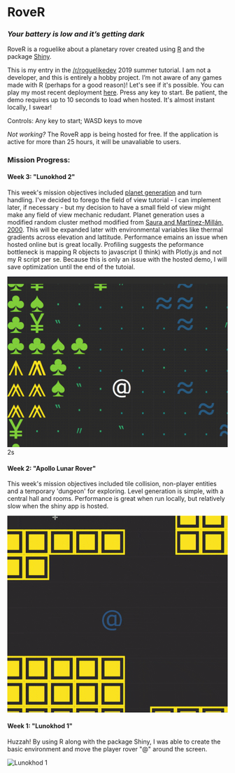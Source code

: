 # RoveR

### <i> Your battery is low and it’s getting dark </i>

RoveR is a roguelike about a planetary rover created using [R](https://en.wikipedia.org/wiki/R_(programming_language)) and the package [Shiny](https://shiny.rstudio.com/). 

This is my entry in the [/r/roguelikedev](https://www.reddit.com/r/roguelikedev/) 2019 summer tutorial. I am not a developer, and this is entirely a hobby project. I’m not aware of any games made with R (perhaps for a good reason)! Let's see if it's possible. You can play my most recent deployment [here](https://foxfields.shinyapps.io/rover/). Press any key to start. Be patient, the demo requires up to 10 seconds to load when hosted. It's almost instant locally, I swear!

Controls: Any key to start; WASD keys to move

<i> Not working?</i> The RoveR app is being hosted for free. If the application is active for more than 25 hours, it will be unavaliable to users. 

### Mission Progress: 

#### Week 3: "Lunokhod 2"

This week's mission objectives included [planet generation](preview/lunokohd_2_map.png) and turn handling. I've decided to forego the field of view tutorial - I can implement later, if necessary - but my decision to have a small field of view might make any field of view mechanic redudant. Planet generation uses a modified random cluster method modified from [Saura and Martínez-Millán, 2000](https://link.springer.com/article/10.1023/A:1008107902848). This will be expanded later with environmental variables like thermal gradients across elevation and lattitude. Performance emains an issue when hosted online but is great locally. Profiling suggests the peformance bottleneck is mapping R objects to javascript (I think) with Plotly.js and not my R script per se. Because this is only an issue with the hosted demo, I will save optimization until the end of the tutoial.

![Lunokhod_2](/preview/lunokhod_2.gif)
2s
#### Week 2: "Apollo Lunar Rover"

This week's mission objectives included tile collision, non-player entities and a temporary 'dungeon' for exploring. Level generation is simple, with a central hall and rooms. Performance is great when run locally, but relatively slow when the shiny app is hosted.

![Apollo Lunear Rover](/preview/apollo_lunar_rover.gif)

#### Week 1: "Lunokhod 1"

Huzzah! By using R along with the package Shiny, I was able to create the basic environment and move the player rover "@" around the screen. 

![Lunokhod 1](/preview/lunokhod_1.gif)
